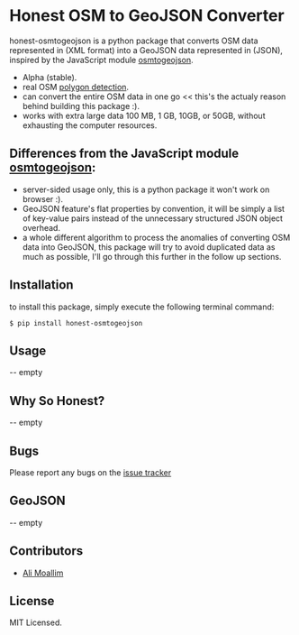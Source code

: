 # Honest OSM to GeoJSON Converter

honest-osmtogeojson is a python package that converts OSM data represented in (XML format) into a GeoJSON data represented in (JSON), inspired by the JavaScript module [osmtogeojson](https://github.com/tyrasd/osmtogeojson).

* Alpha (stable).
* real OSM [polygon detection](https://wiki.openstreetmap.org/wiki/Overpass_turbo/Polygon_Features).
* can convert the entire OSM data in one go << this's the actualy reason behind building this package :).
* works with extra large data 100 MB, 1 GB, 10GB, or 50GB, without exhausting the computer resources.

## Differences from the JavaScript module [osmtogeojson](https://github.com/tyrasd/osmtogeojson):

* server-sided usage only, this is a python package it won't work on browser :).
* GeoJSON feature's flat properties by convention, it will be simply a list of key-value pairs instead of the unnecessary structured JSON object overhead.
* a whole different algorithm to process the anomalies of converting OSM data into GeoJSON, this package will try to avoid duplicated data as much as possible, I'll go through this further in the follow up sections.

## Installation

to install this package, simply execute the following terminal command:

	$ pip install honest-osmtogeojson

## Usage

-- empty

## Why So Honest?

-- empty

## Bugs

Please report any bugs on the [issue tracker](https://github.com/AXJ15/honest-osmtogeojson/issues)

## GeoJSON

-- empty

## Contributors

* [Ali Moallim](mailto:axj.159@gmail.com)

## License

MIT Licensed.